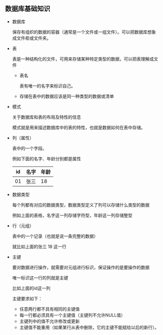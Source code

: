 ## 数据库基础知识

- 数据库

  保存有组织的数据的容器（通常是一个文件或一组文件）。可以把数据库想象成文件柜或文件夹。

- 表

  表是一种结构化的文件，可用来存储某种特定类型的数据，可以把表理解成文件
  - 表名

    表有唯一的名字来标识自己。

  - 存储在表中的数据应该是同一种类型的数据或清单

- 模式

  关于数据库和表的布局及特性的信息

  模式就是用来描述数据库中的表的特性，也就是数据如何在表中存储。

- 列（属性）

  表中的一个字段。

  例如下面的名字、年龄分别都是属性

  | id   | 名字 | 年龄 |
  | ---- | ---- | ---- |
  | 01   | 张三 | 18   |

- 数据类型

  每个列都有对应的数据类型，数据类型定义了列可以存储什么类型的数据 

  例如上面的表格，名字这一列存储字符型，年龄这一列存储整型

- 行（元组）

  表中的一个记录（也就是说一条完整的数据）

  就比如上面的张三    18  这一行

- 主键

  要对数据进行操作，就需要对元组进行标识，保证操作的是要操作的数据

  唯一标识这一行的列就是主键

  比如上面的id这一列

  主键要求如下：

  - 任意两行都不具有相同的主键值
  -   每一行都必须具有一个主键值（主键列不允许NULL值）
  - 主键列中的值不允许修改或更新
  -  主键值不能重用（如果某行从表中删除，它的主键不能赋给以后的新行）。

  